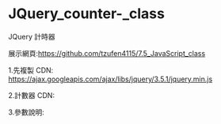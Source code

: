 # JQuery_counter-_class
JQuery 計時器

展示網頁:https://github.com/tzufen4115/7.5_JavaScript_class

1.先複製 CDN:
https://ajax.googleapis.com/ajax/libs/jquery/3.5.1/jquery.min.js

2.計數器 CDN:


3.參數說明: